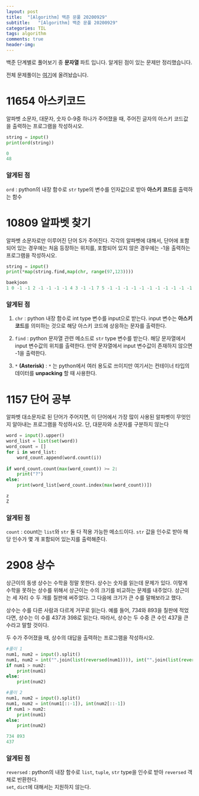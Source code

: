 ```yaml
---
layout: post
title:  "[Algorithm] 백준 문풀 20200929"
subtitle:   "[Algorithm] 백준 문풀 20200929"
categories: TIL
tags: algorithm
comments: true
header-img:
---
```






백준 단계별로 풀어보기 중 **문자열** 파트 입니다. 알게된 점이 있는 문제만 정리했습니다. 

전체 문제풀이는 [여기](https://github.com/lhmlhm1111/algorithm)에 올려놨습니다.



# 11654 아스키코드
알파벳 소문자, 대문자, 숫자 0-9중 하나가 주어졌을 때, 주어진 글자의 아스키 코드값을 출력하는 프로그램을 작성하시오.

```python
string = input()
print(ord(string))
```

```python
0
48
```



### 알게된 점

`ord` : python의 내장 함수로 `str` type의 변수를 인자값으로 받아 **아스키 코드**를 출력하는 함수



# 10809 알파벳 찾기
알파벳 소문자로만 이루어진 단어 S가 주어진다. 각각의 알파벳에 대해서, 단어에 포함되어 있는 경우에는 처음 등장하는 위치를, 포함되어 있지 않은 경우에는 -1을 출력하는 프로그램을 작성하시오.

```python
string = input()
print(*map(string.find,map(chr, range(97,123))))
```

```python
baekjoon
1 0 -1 -1 2 -1 -1 -1 -1 4 3 -1 -1 7 5 -1 -1 -1 -1 -1 -1 -1 -1 -1 -1 -1
```



### 알게된 점
1. `chr` : python 내장 함수로 int type 변수를 input으로 받는다. input 변수는 **아스키 코드**를 의미하는 것으로 해당 아스키 코드에 상응하는 문자를 출력한다.

2. `find` : python 문자열 관련 메소드로 `str` type 변수를 받는다. 해당 문자열에서 input 변수값의 위치를 출력한다. 만약 문자열에서 input 변수값이 존재하지 않으면 -1을 출력한다.

3. `*` **(Asterisk)** : `*` 는 python에서 여러 용도로 쓰이지만 여기서는 컨테이너 타입의 데이터를 **unpacking** 할 때 사용한다.  



# 1157 단어 공부
알파벳 대소문자로 된 단어가 주어지면, 이 단어에서 가장 많이 사용된 알파벳이 무엇인지 알아내는 프로그램을 작성하시오. 단, 대문자와 소문자를 구분하지 않는다

```python
word = input().upper()
word_list = list(set(word))
word_count = []
for i in word_list:
    word_count.append(word.count(i))
    
if word_count.count(max(word_count)) >= 2:
    print("?")
else:
    print(word_list[word_count.index(max(word_count))])
```

```python
z
Z
```



### 알게된 점
`count` : count는 `list`와 `str` 둘 다 적용 가능한 메소드이다. `str` 값을 인수로 받아 해당 인수가 몇 개 포함되어 있는지를 출력해준다.



# 2908 상수
상근이의 동생 상수는 수학을 정말 못한다. 상수는 숫자를 읽는데 문제가 있다. 이렇게 수학을 못하는 상수를 위해서 상근이는 수의 크기를 비교하는 문제를 내주었다. 상근이는 세 자리 수 두 개를 칠판에 써주었다. 그 다음에 크기가 큰 수를 말해보라고 했다.

상수는 수를 다른 사람과 다르게 거꾸로 읽는다. 예를 들어, 734와 893을 칠판에 적었다면, 상수는 이 수를 437과 398로 읽는다. 따라서, 상수는 두 수중 큰 수인 437을 큰 수라고 말할 것이다.

두 수가 주어졌을 때, 상수의 대답을 출력하는 프로그램을 작성하시오.

```python
#풀이 1
num1, num2 = input().split()
num1, num2 = int("".join(list(reversed(num1)))), int("".join(list(reversed(num2))))
if num1 > num2:
    print(num1)
else:
    print(num2)
```

```python
#풀이 2
num1, num2 = input().split()
num1, num2 = int(num1[::-1]), int(num2[::-1])
if num1 > num2:
    print(num1)
else:
    print(num2)
```

```python
734 893
437
```



### 알게된 점
`reversed` : python의 내장 함수로 `list`, `tuple`, `str` type을 인수로 받아 `reversed` 객체로 반환한다.  
`set`, `dict`에 대해서는 지원하지 않는다.

